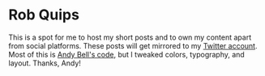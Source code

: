 # Rob Quips

This is a spot for me to host my short posts and to own my content apart from social platforms. These posts will get mirrored to my [Twitter account](https://twitter.com/clubrob). Most of this is [Andy Bell's code](https://microblog.hankchizljaw.com/), but I tweaked colors, typography, and layout. Thanks, Andy!
